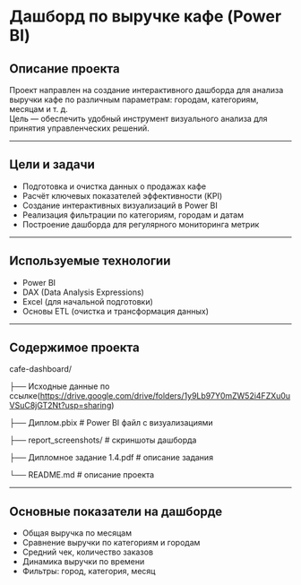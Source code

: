 # Дашборд по выручке кафе (Power BI)

## Описание проекта

Проект направлен на создание интерактивного дашборда для анализа выручки кафе по различным параметрам: городам, категориям, месяцам и т. д.  
Цель — обеспечить удобный инструмент визуального анализа для принятия управленческих решений.

---

## Цели и задачи

- Подготовка и очистка данных о продажах кафе
- Расчёт ключевых показателей эффективности (KPI)
- Создание интерактивных визуализаций в Power BI
- Реализация фильтрации по категориям, городам и датам
- Построение дашборда для регулярного мониторинга метрик

---

## Используемые технологии

- Power BI
- DAX (Data Analysis Expressions)
- Excel (для начальной подготовки)
- Основы ETL (очистка и трансформация данных)

---

## Содержимое проекта

cafe-dashboard/



├── Исходные данные по ссылке(https://drive.google.com/drive/folders/1y9Lb97Y0mZW52i4FZXu0uVSuC8jGT2Nt?usp=sharing)

├── Диплом.pbix # Power BI файл с визуализациями

├── report_screenshots/ # скриншоты дашборда

├── Дипломное задание 1.4.pdf # описание задания

└── README.md # описание проекта


---

## Основные показатели на дашборде

- Общая выручка по месяцам
- Сравнение выручки по категориям и городам
- Средний чек, количество заказов
- Динамика выручки по времени
- Фильтры: город, категория, месяц



